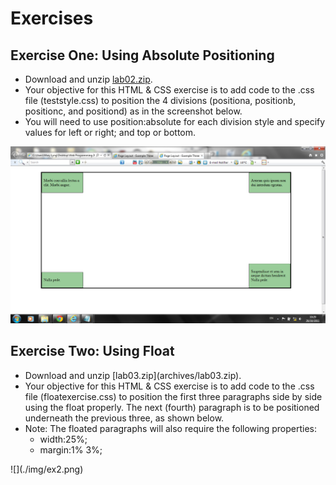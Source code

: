# Exercises

## Exercise One: Using Absolute Positioning

- Download and unzip [lab02.zip](archives/lab02.zip).
- Your objective for this HTML & CSS exercise is to add code to the .css file (teststyle.css) to position the 4 divisions (positiona, positionb, positionc, and positiond) as in the screenshot below.
- You will need to use position:absolute for each division style and specify values for left or right; and top or  bottom.

![](./img/ex1.png)


## Exercise Two: Using Float
<ul>
<li> Download and unzip [lab03.zip](archives/lab03.zip).</li>
<li> Your objective for this HTML & CSS exercise is to add code to the .css file (floatexercise.css) to position the first three paragraphs side by side using the float properly. The next (fourth) paragraph is to be positioned underneath the previous three, as shown below.</li>
<li> Note: The floated paragraphs will also require the following properties:
 <ul>
 <li> width:25%;</li>
 <li> margin:1% 3%;</li>
</ul></li>
</ul>
![](./img/ex2.png)
